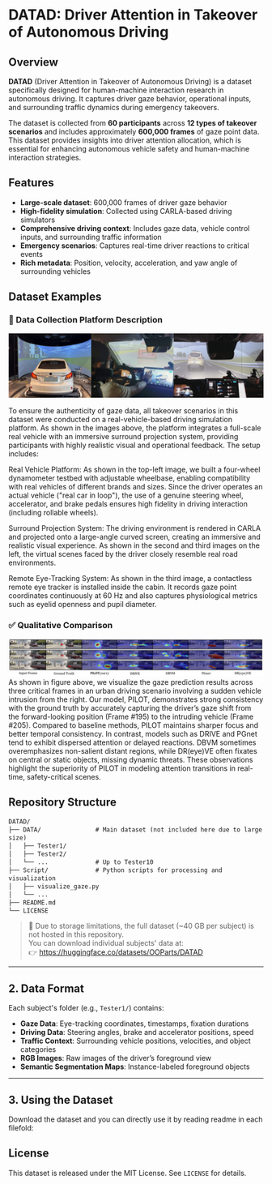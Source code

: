 
# DATAD: Driver Attention in Takeover of Autonomous Driving

## Overview

**DATAD** (Driver Attention in Takeover of Autonomous Driving) is a dataset specifically designed for human-machine interaction research in autonomous driving. It captures driver gaze behavior, operational inputs, and surrounding traffic dynamics during emergency takeovers. 

The dataset is collected from **60 participants** across **12 types of takeover scenarios** and includes approximately **600,000 frames** of gaze point data. This dataset provides insights into driver attention allocation, which is essential for enhancing autonomous vehicle safety and human-machine interaction strategies.

## Features
- **Large-scale dataset**: 600,000 frames of driver gaze behavior
- **High-fidelity simulation**: Collected using CARLA-based driving simulators
- **Comprehensive driving context**: Includes gaze data, vehicle control inputs, and surrounding traffic information
- **Emergency scenarios**: Captures real-time driver reactions to critical events
- **Rich metadata**: Position, velocity, acceleration, and yaw angle of surrounding vehicles


## Dataset Examples

### 🧪 Data Collection Platform Description
![Data Collection Platform](https://github.com/OOPartsfili/DATAD/raw/main/image/equip.png)

To ensure the authenticity of gaze data, all takeover scenarios in this dataset were conducted on a real-vehicle-based driving simulation platform. As shown in the images above, the platform integrates a full-scale real vehicle with an immersive surround projection system, providing participants with highly realistic visual and operational feedback. The setup includes:

Real Vehicle Platform: As shown in the top-left image, we built a four-wheel dynamometer testbed with adjustable wheelbase, enabling compatibility with real vehicles of different brands and sizes. Since the driver operates an actual vehicle ("real car in loop"), the use of a genuine steering wheel, accelerator, and brake pedals ensures high fidelity in driving interaction (including rollable wheels).

Surround Projection System: The driving environment is rendered in CARLA and projected onto a large-angle curved screen, creating an immersive and realistic visual experience. As shown in the second and third images on the left, the virtual scenes faced by the driver closely resemble real road environments.

Remote Eye-Tracking System: As shown in the third image, a contactless remote eye tracker is installed inside the cabin. It records gaze point coordinates continuously at 60 Hz and also captures physiological metrics such as eyelid openness and pupil diameter.


### ✅ Qualitative Comparison
![Qualitative Comparison](https://github.com/OOPartsfili/DATAD/raw/main/image/output_check.png)
As shown in figure above, we visualize the gaze prediction results across three critical frames in an urban driving scenario involving a sudden vehicle intrusion from the right. Our model, PILOT, demonstrates strong consistency with the ground truth by accurately capturing the driver’s gaze shift from the forward-looking position (Frame #195) to the intruding vehicle (Frame #205). Compared to baseline methods, PILOT maintains sharper focus and better temporal consistency. In contrast, models such as DRIVE and PGnet tend to exhibit dispersed attention or delayed reactions. DBVM sometimes overemphasizes non-salient distant regions, while DR(eye)VE often fixates on central or static objects, missing dynamic threats. These observations highlight the superiority of PILOT in modeling attention transitions in real-time, safety-critical scenes.


## Repository Structure

```
DATAD/
├── DATA/               # Main dataset (not included here due to large size)
│   ├── Tester1/
│   ├── Tester2/
│   └── ...             # Up to Tester10
├── Script/             # Python scripts for processing and visualization
│   ├── visualize_gaze.py
│   └── ...
├── README.md
└── LICENSE
```

> 💾 Due to storage limitations, the full dataset (~40 GB per subject) is not hosted in this repository.  
> You can download individual subjects' data at:  
> 👉 https://huggingface.co/datasets/OOParts/DATAD

---

## 2. Data Format

Each subject's folder (e.g., `Tester1/`) contains:
- **Gaze Data**: Eye-tracking coordinates, timestamps, fixation durations
- **Driving Data**: Steering angles, brake and accelerator positions, speed
- **Traffic Context**: Surrounding vehicle positions, velocities, and object categories
- **RGB Images**: Raw images of the driver’s foreground view
- **Semantic Segmentation Maps**: Instance-labeled foreground objects

---

## 3. Using the Dataset

Download the dataset and you can directly use it by reading readme in each filefold:


## License

This dataset is released under the MIT License. See `LICENSE` for details.
